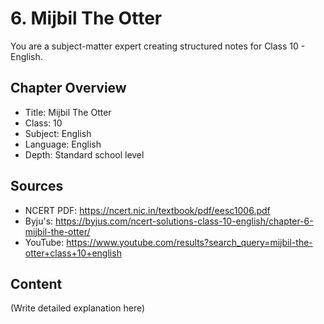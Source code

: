 # 6. Mijbil The Otter

You are a subject-matter expert creating structured notes for Class 10 - English.

## Chapter Overview
- Title: Mijbil The Otter
- Class: 10
- Subject: English
- Language: English
- Depth: Standard school level

## Sources
- NCERT PDF: https://ncert.nic.in/textbook/pdf/eesc1006.pdf
- Byju's: https://byjus.com/ncert-solutions-class-10-english/chapter-6-mijbil-the-otter/
- YouTube: https://www.youtube.com/results?search_query=mijbil-the-otter+class+10+english

## Content
(Write detailed explanation here)
